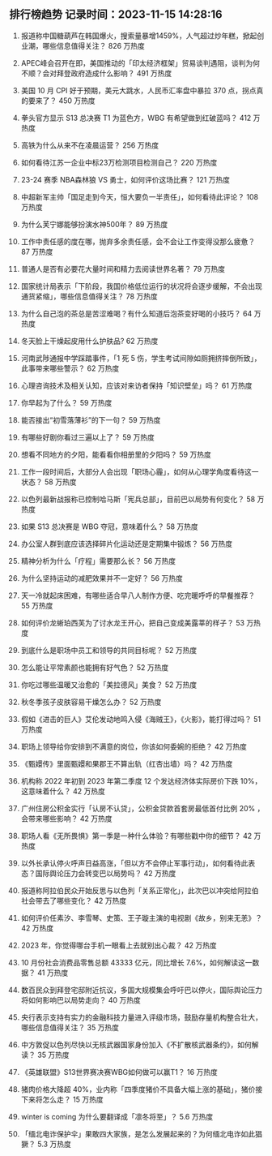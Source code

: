 
## 排行榜趋势 记录时间：2023-11-15 14:28:16
  
  1. 报道称中国糖葫芦在韩国爆火，搜索量暴增1459%，人气超过炒年糕，掀起创业潮，哪些信息值得关注？ 826 万热度
    
  2. APEC峰会召开在即，美国推动的「印太经济框架」贸易谈判遇阻，谈判为何不顺？会对拜登政府造成什么影响？ 491 万热度
    
  3. 美国 10 月 CPI 好于预期，美元大跳水，人民币汇率盘中暴拉 370 点，拐点真的要来了？ 450 万热度
    
  4. 拳头官方显示 S13 总决赛 T1 为蓝色方，WBG 有希望做到红破蓝吗？ 412 万热度
    
  5. 高铁为什么从来不在凌晨运营？ 256 万热度
    
  6. 如何看待江苏一企业中标23万检测项目检测自己？ 220 万热度
    
  7. 23-24 赛季 NBA森林狼 VS 勇士，如何评价这场比赛？ 121 万热度
    
  8. 中超新军主帅「国足走到今天，恒大要负一半责任」，如何看待此评论？ 108 万热度
    
  9. 为什么芙宁娜能够扮演水神500年？ 89 万热度
    
  10. 工作中责任感的度在哪，抛弃多余责任感，会不会让工作变得没那么疲惫？ 87 万热度
    
  11. 普通人是否有必要花大量时间和精力去阅读世界名著？ 79 万热度
    
  12. 国家统计局表示「下阶段，我国价格低位运行的状况将会逐步缓解，不会出现通货紧缩」，哪些信息值得关注？ 78 万热度
    
  13. 为什么自己泡的茶总是苦涩难喝？有什么知道后泡茶变好喝的小技巧？ 64 万热度
    
  14. 冬天脸上干燥起皮用什么护肤品? 62 万热度
    
  15. 河南武陟通报中学踩踏事件，「1 死 5 伤，学生考试间隙如厕拥挤摔倒所致」，此事带来哪些警示？ 62 万热度
    
  16. 心理咨询技术及相关认知，应该对来访者保持「知识壁垒」吗？ 61 万热度
    
  17. 你早起为了什么？ 59 万热度
    
  18. 能否接出“初雪落薄衫”的下一句？ 59 万热度
    
  19. 有哪些好剧你看过三遍以上了？ 59 万热度
    
  20. 想看不同地方的夕阳，能看看你相册里的夕阳吗？ 59 万热度
    
  21. 工作一段时间后，大部分人会出现「职场心霾」，如何从心理学角度看待这一状态？ 58 万热度
    
  22. 以色列最新战报称已控制哈马斯「宪兵总部」，目前巴以局势有何变化？ 58 万热度
    
  23. 如果 S13 总决赛是 WBG 夺冠，意味着什么？ 58 万热度
    
  24. 办公室人群到底应该选择碎片化运动还是定期集中锻炼？ 56 万热度
    
  25. 精神分析为什么「疗程」需要那么长？ 56 万热度
    
  26. 为什么坚持运动的减肥效果并不一定好？ 56 万热度
    
  27. 天一冷就起床困难，有哪些适合早八人制作方便、吃完暖呼呼的早餐推荐？ 55 万热度
    
  28. 如何评价龙蜥珀西芙为了讨水龙王开心，把自己变成美露莘的样子？ 53 万热度
    
  29. 到底什么是职场中员工和领导的共同目标呢？ 52 万热度
    
  30. 怎么能让平常素颜也能拥有好气色？ 52 万热度
    
  31. 你吃过哪些温暖又治愈的「美拉德风」美食？ 52 万热度
    
  32. 秋冬季孩子皮肤容易干燥怎么办？ 52 万热度
    
  33. 假如《进击的巨人》艾伦发动地鸣入侵《海贼王》，《火影》，能打得过吗？ 51 万热度
    
  34. 职场上领导给你安排到不满意的岗位，你该如何委婉的拒绝？ 42 万热度
    
  35. 《甄嬛传》里面甄嬛和果郡王不算出轨（红杏出墙）吗？ 42 万热度
    
  36. 机构称 2022 年初到 2023 年第二季度 12 个发达经济体实际房价下跌 10%，这意味着什么？ 42 万热度
    
  37. 广州住房公积金实行「认房不认贷」，公积金贷款首套房最低首付比例 20% ，会带来哪些影响？ 42 万热度
    
  38. 职场人看《无所畏惧》第一季是一种什么体验？有哪些戳中你的细节？ 42 万热度
    
  39. 以外长承认停火呼声日益高涨，「但以方不会停止军事行动」，如何看待此表态？国际舆论压力会转变巴以局势吗？ 42 万热度
    
  40. 报道称阿拉伯民众开始反思与以色列「关系正常化」，此次巴以冲突给阿拉伯社会带去了哪些变化？ 42 万热度
    
  41. 如何评价任素汐、李雪琴、史策、王子璇主演的电视剧《故乡，别来无恙》？ 42 万热度
    
  42. 2023 年，你觉得哪台手机一眼看上去就别出心裁？ 42 万热度
    
  43. 10 月份社会消费品零售总额 43333 亿元，同比增长 7.6%，如何解读这一数据？ 41 万热度
    
  44. 数百民众到拜登宅邸附近抗议，多国大规模集会呼吁巴以停火，国际舆论压力将如何影响巴以局势走向？ 40 万热度
    
  45. 央行表示支持有实力的金融科技力量进入评级市场，鼓励存量机构整合壮大，哪些信息值得关注？ 35 万热度
    
  46. 中方敦促以色列尽快以无核武器国家身份加入《不扩散核武器条约》，如何解读？ 35 万热度
    
  47. 《英雄联盟》S13世界赛决赛WBG如何做可以赢T1？ 16 万热度
    
  48. 猪肉价格大降超 40%，业内称「四季度猪价不具备大幅上涨的基础」，猪价接下来将怎么走？ 15 万热度
    
  49. winter is coming 为什么要翻译成「凛冬将至」？ 5.6 万热度
    
  50. 「缅北电诈保护伞」果敢四大家族，是怎么发展起来的？为何缅北电诈如此猖獗？ 5.3 万热度
    